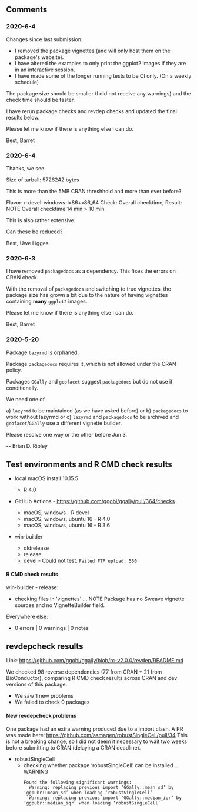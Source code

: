 
## Comments

### 2020-6-4

Changes since last submission:
* I removed the package vignettes (and will only host them on the package's website). 
* I have altered the examples to only print the ggplot2 images if they are in an interactive session.
* I have made some of the longer running tests to be CI only. (On a weekly schedule)

The package size should be smaller (I did not receive any warnings) and the check time should be faster.

I have rerun package checks and revdep checks and updated the final results below.

Please let me know if there is anything else I can do.

Best,
Barret


### 2020-6-4

Thanks, we see:


   Size of tarball: 5726242 bytes

This is more than the 5MB CRAN threshhold and more than ever before?


Flavor: r-devel-windows-ix86+x86_64
Check: Overall checktime, Result: NOTE
   Overall checktime 14 min > 10 min

This is also rather extensive.


Can these be reduced?

Best,
Uwe Ligges


### 2020-6-3

I have removed `packagedocs` as a dependency.  This fixes the errors on CRAN check.

With the removal of `packagedocs` and switching to true vignettes, the package size has grown a bit due to the nature of having vignettes containing **many** `ggplot2` images.

Please let me know if there is anything else I can do.

Best,
Barret


### 2020-5-20

Package `lazyrmd` is orphaned.

Package `packagedocs` requires it, which is not allowed under the CRAN policy.

Packages `GGally` and `geofacet` suggest `packagedocs` but do not use it
conditionally.

We need one of

a) `lazyrmd` to be maintained (as we have asked before) or
b) `packagedocs` to work without lazyrmd or
c) `lazyrmd` and `packagedocs` to be archived and `geofacet`/`GGally` use a
different vignette builder.

Please resolve one way or the other before Jun 3.

--
Brian D. Ripley



## Test environments and R CMD check results

* local macOS install 10.15.5
  * R 4.0
* GitHub Actions - https://github.com/ggobi/ggally/pull/364/checks
  * macOS, windows - R devel
  * macOS, windows, ubuntu 16 - R 4.0
  * macOS, windows, ubuntu 16 - R 3.6

* win-builder
  * oldrelease
  * release
  * devel - Could not test. `Failed FTP upload: 550`

#### R CMD check results

win-builder - release:
* checking files in 'vignettes' ... NOTE
Package has no Sweave vignette sources and no VignetteBuilder field.

Everywhere else:
* 0 errors | 0 warnings | 0 notes


## revdepcheck results

Link: https://github.com/ggobi/ggally/blob/rc-v2.0.0/revdep/README.md

We checked 98 reverse dependencies (77 from CRAN + 21 from BioConductor), comparing R CMD check results across CRAN and dev versions of this package.

 * We saw 1 new problems
 * We failed to check 0 packages

#### New revdepcheck problems

One package had an extra warning produced due to a import clash. A PR was made here: https://github.com/asmagen/robustSingleCell/pull/34
This is not a breaking change, so I did not deem it necessary to wait two weeks before submitting to CRAN (delaying a CRAN deadline).

* robustSingleCell
  * checking whether package ‘robustSingleCell’ can be installed ... WARNING
    ```
    Found the following significant warnings:
      Warning: replacing previous import ‘GGally::mean_sd’ by ‘ggpubr::mean_sd’ when loading ‘robustSingleCell’
      Warning: replacing previous import ‘GGally::median_iqr’ by ‘ggpubr::median_iqr’ when loading ‘robustSingleCell’
    ```

